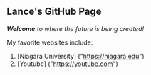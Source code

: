 ## Lance's GitHub Page 

_**Welcome** to where the future is being created!_

My favorite websites include:
1. [Niagara University] ("https://niagara.edu")
2. [Youtube] ("https://youtube.com")
